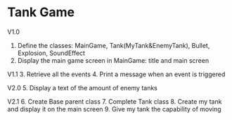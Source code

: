 # Tank Game
V1.0
1. Define the classes: MainGame, Tank(MyTank&EnemyTank), Bullet, Explosion, SoundEffect
2. Display the main game screen in MainGame: title and main screen

V1.1
3. Retrieve all the events
4. Print a message when an event is triggered

V2.0
5. Display a text of the amount of enemy tanks

V2.1
6. Create Base parent class
7. Complete Tank class
8. Create my tank and display it on the main screen
9. Give my tank the capability of moving